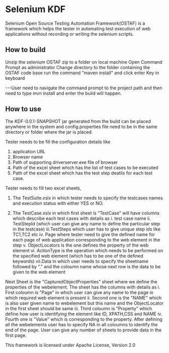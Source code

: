 Selenium KDF
===============
Selenium Open Source Testing Automation Framework(OSTAF) is a framework which helps the tester in automating test execution of web applications without 
recording or writing the selenium scripts.

How to build 
-------------
Unzip the selenium OSTAF zip to a folder on local machine
Open Command Prompt as administrator
Change directory to the folder containing the OSTAF code base
run the command "maven install" and click enter Key in keyboard

---User need to navigate the command prompt to the project path and then need to type mvn install and enter the build will happen.


How to use
-----------
The KDF-0.0.1-SNAPSHOT jar generated from the build can be placed anywhere in the system and config.properties file
need to be in the same directory or folder where the jar is placed.

Tester needs to be fill the configuration details like 
1. application URL
2. Browser name
3. Path of supporting driverserver.exe file of browser
4. Path of the excel sheet which has the list of test cases to be executed
5. Path of the excel sheet which has the test step deatils for each test case.

 Tester needs to fill two excel sheets,

1. The TestSuite.xslx in which tester needs to specify the testcases names and execution status with either YES or NO. 
 
2. The TestCase.xslx in which first sheet is "TestCase" will have columns which describe each test cases with details as
	i.  test case name
	ii. TestStepId (which user can give any name to define the particular step in the testcase)
	iii.TestSteps which user has to give unique step ids like TC1,TC2 etc
	iv. Page where tester need to give the defined name for each page of web application corresponding to the web element in the step
	v.  ObjectLocators is the one defines the property of the web element
	vi. ActionType is the operation which needs to be performed on the specified web element (which has to be one of the defined keywords)
	vii.Data in which user needs to specify the sheetname followed by "." and the coloumn name whose next row is the data to be given to the web element
 
Next Sheet is the "CapturedObjectProperties" sheet where we define the properties of the webelement. The sheet has the columns with details as 
	i.   First coloumn is "Page" in which user can give any name to the page in which required web element is present
	ii.  Second one is the "NAME" which is also user given name to webelement but this name and the ObjectLocator in the first sheet should be same
	iii. Third coloumn is "Property" which define how user is identifying the element like ID, XPATH,CSS and NAME
	iv.  Fourth one is "Value" which is corresponding to the property. 
After defining all the webelements user has to specify	NA in all coloumns to identify the end of the page. User can give any number of sheets to provide data in the first page. 

This framework is licensed under Apache License, Version 2.0 


